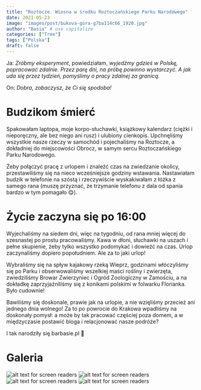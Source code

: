 ```yaml
---
title: "Roztocze. Wiosna w środku Roztoczańskiego Parku Narodowego"
date: 2021-05-23
image: "images/post/bukova-gora-g7ba114c66_1920.jpg"
author: "Basia" # use capitalize
categories: ["Tree"]
tags: ["Polska"]
draft: false
---
```



Ja: *Zróbmy eksperyment*, powiedziałam, *wyjedźmy gdzieś w Polskę, popracować
zdalnie. Przez parę dni, na próbę powinno wystarczyć. A jak uda się przez tydzień,
pomyślimy o pracy zdalnej za granicą.*

On: *Dobra, zobaczysz, że Ci się spodoba!*

# Budzikom śmierć

Spakowałam laptopa, moje korpo-słuchawki, książkowy kalendarz (ciężki i nieporęczny,
ale bez niego ani rusz) i ulubiony cienkopis. Upchnęliśmy wszystkie nasze rzeczy w samochód i pojechaliśmy na Roztocze, a dokładniej do miejscowości Obrocz, w samym sercu Roztoczańskiego Parku Narodowego.

Żeby połączyć pracę z urlopem i znaleźć czas na zwiedzanie okolicy, przestawiliśmy się
na nieco wcześniejsze godziny wstawania. Nastawiałam budzik w telefonie na szóstą i
rzeczywiście wyskakiwałam z łóżka z samego rana (muszę przyznać, że trzymanie
telefonu z dala od spania bardzo w tym pomagało 😋).

# Życie zaczyna się po 16:00

Wyjechaliśmy na siedem dni, więc na tygodniu, od rana mniej więcej do szesnastej po prostu pracowaliśmy. Kawa w dłoni, słuchawki na uszach i pełne skupienie, żeby tylko wszystko podomykać i dowieźć na czas. Urlop zaczynaliśmy dopiero popołudniem. Ale
za to jaki urlop!

Wybraliśmy się na spływ kajakowy rzeką Wieprz, godzinami włóczyliśmy się po Parku i
obserwowaliśmy wszelkiej maści rośliny i zwierzęta, zwiedziliśmy Browar Zwierzyniec i
Ogród Zoologiczny w Zamościu, a na dokładkę zaprzyjaźniliśmy się z konikami polskimi
w folwarku Florianka. Było cudownie!

Bawiliśmy się doskonale, prawie jak na urlopie, a nie wzięliśmy przecież ani jednego
dnia wolnego! Za to po powrocie do Krakowa wpadliśmy na doskonały pomysł: a może
by tak pracować częściej poza domem, a w międzyczasie postawić bloga i relacjonować nasze podróże?

I tak narodziły się barbasie.pl 🙂

# Galeria

![alt text for screen readers](/images/roztocze/2021-05-17.jpg )
![alt text for screen readers](/images/roztocze/2021-05-19.jpg )
![alt text for screen readers](/images/roztocze/2021-05-198.jpg )
![alt text for screen readers](/images/roztocze/2021-05-199.jpg )